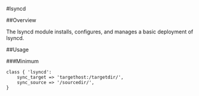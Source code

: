 #lsyncd

##Overview

The lsyncd module installs, configures, and manages a basic deployment of lsyncd.

##Usage

###Minimum

```puppet
class { 'lsyncd':
    sync_target => 'targethost:/targetdir/',
    sync_source => '/sourcedir/',
}
```

